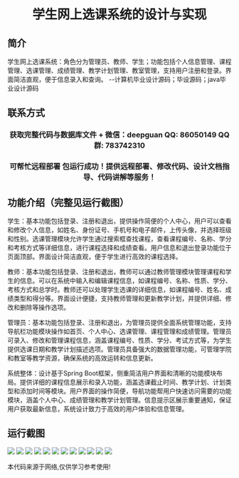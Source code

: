 <p><h1 align="center">学生网上选课系统的设计与实现</h1></p>

## 简介
学生网上选课系统：角色分为管理员、教师、学生；功能包括个人信息管理、课程管理、选课管理、成绩管理、教学计划管理、教室管理，支持用户注册和登录。界面简洁直观，便于信息录入和查询。    --计算机毕业设计源码；毕设源码；java毕业设计源码


## 联系方式
<p><h3 align="center">获取完整代码与数据库文件 + 微信：deepguan QQ: 86050149 QQ群: 783742310</h3></p>
<p><h3 align="center">可帮忙远程部署 包运行成功！提供远程部署、修改代码、设计文档指导、代码讲解等服务！</h3></p>

## 功能介绍（完整见运行截图）
学生：基本功能包括登录、注册和退出，提供操作简便的个人中心，用户可以查看和修改个人信息，如姓名、身份证号、手机号和电子邮件，上传头像，并选择班级和性别。选课管理模块允许学生通过搜索框查找课程，查看课程编号、名称、学分和考核方式等详细信息，进行课程选择和成绩查看。用户信息和退出登录功能位于页面顶部。界面设计简洁直观，便于学生进行高效的课程选择。

教师：基本功能包括登录、注册和退出，教师可以通过教师管理模块管理课程和学生的信息。可以在系统中输入和编辑课程信息，如课程编号、名称、性质、学分、考核方式和总学时。教师还可以处理学生选课的详细信息，如课程编号、姓名、成绩类型和得分等。界面设计便捷，支持教师管理和更新教学计划，并提供详细、修改和删除等操作选项。

管理员：基本功能包括登录、注册和退出，为管理员提供全面系统管理功能，支持导航栏功能模块操作如首页、个人中心、选课管理、课程管理和成绩管理。管理员可录入、修改和管理课程信息，涵盖课程编号、性质、学分、考试方式等，为学生提供选课日期和教学计划描述选项。管理员具备强大的数据管理功能，可管理学院和教室等教学资源，确保系统的高效运转和信息更新。

系统整体：设计基于Spring Boot框架，侧重简洁用户界面和清晰的功能模块布局。提供详细的课程信息展示和录入功能，涵盖选课截止时间、教学计划、计划类型和添加时间等模块。用户界面的操作简便，导航功能帮用户快速访问需要的功能模块，涵盖个人中心、成绩管理和教学计划管理。信息提示区展示重要通知，保证用户获取最新信息，系统设计致力于高效的用户体验和信息管理。


## 运行截图
![](img/001.jpg)
![](img/002.jpg)
![](img/003.jpg)
![](img/004.jpg)
![](img/005.jpg)
![](img/006.jpg)
![](img/007.jpg)
![](img/008.jpg)
![](img/009.jpg)
![](img/010.jpg)
![](img/011.jpg)
![](img/012.jpg)

<p>本代码来源于网络,仅供学习参考使用!</p>
